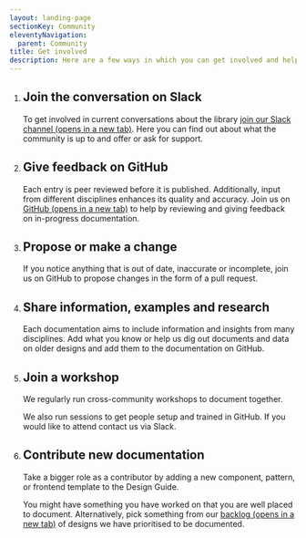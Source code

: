 ```yaml
---
layout: landing-page
sectionKey: Community
eleventyNavigation:
  parent: Community
title: Get involved
description: Here are a few ways in which you can get involved and help us grow the GOV.UK Design Guide.
---
```

<ol class="govuk-list govuk-list--number govuk-heading-m">
  <li class="govuk-!-margin-bottom-6">
    <h2 class="govuk-heading-m govuk-!-margin-bottom-1">Join the conversation on Slack</h2>
    <p class="govuk-body">To get involved in current conversations about the library <a class="govuk-link" href="https://join.slack.com/share/enQtNzc0ODgwMDM4ODcyMC04YjhkN2U2OTdkMmVlMjdkNTI5ZmYxOGE4Y2QwNGI4ZmFjZWU4ZGQzNTEzNzk4MGQ2YjY2YzU5NDcxMDc3YmM5" rel="noopener noreferrer" target="_blank">join our Slack channel (opens in a new tab)</a>. Here you can find out about what the community is up to and offer or ask for support.</p>
  </li>
  <li class="govuk-!-margin-bottom-6">
    <h2 class="govuk-heading-m govuk-!-margin-bottom-1">Give feedback on GitHub</h2>
    <p class="govuk-body">Each entry is peer reviewed before it is published. Additionally, input from different disciplines enhances its quality and accuracy. Join us on <a class="govuk-link" href="https://github.com/nnagewad/DesignLibrary" rel="noopener noreferrer" target="_blank">GitHub (opens in a new tab)</a> to help by reviewing and giving feedback on in-progress documentation.</p>
  </li>
  <li class="govuk-!-margin-bottom-6">
    <h2 class="govuk-heading-m govuk-!-margin-bottom-1">Propose or make a change</h2>
    <p class="govuk-body">If you notice anything that is out of date, inaccurate or incomplete, join us on GitHub to propose changes in the form of a pull request.</p>
  </li>
  <li class="govuk-!-margin-bottom-6">
    <h2 class="govuk-heading-m govuk-!-margin-bottom-1">Share information, examples and research</h2>
    <p class="govuk-body">Each documentation aims to include information and insights from many disciplines. Add what you know or help us dig out documents and data on older designs and add them to the documentation on GitHub.</p>
  </li>
  <li class="govuk-!-margin-bottom-6">
    <h2 class="govuk-heading-m govuk-!-margin-bottom-1">Join a workshop</h2>
    <p class="govuk-body">We regularly run cross-community workshops to document together.</p>
    <p class="govuk-body">We also run sessions to get people setup and trained in GitHub. If you would like to attend contact us via Slack.</p>
  </li>
  <li class="govuk-!-margin-bottom-6">
    <h2 class="govuk-heading-m govuk-!-margin-bottom-1">Contribute new documentation </h2>
    <p class="govuk-body">Take a bigger role as a contributor by adding a new component, pattern, or frontend template to the Design Guide.</p>
    <p class="govuk-body">You might have something you have worked on that you are well placed to document. Alternatively, pick something from our <a class="govuk-link" href="https://trello.com/invite/b/66c32aba108fc7e90e7b4d27/ATTIf9cb80c70723c20e7297e873bd09db260C186DF6/govuk-design-library-governance" rel="noopener noreferrer" target="_blank">backlog (opens in a new tab)</a> of designs we have prioritised to be documented.</p>
  </li>
</ol>